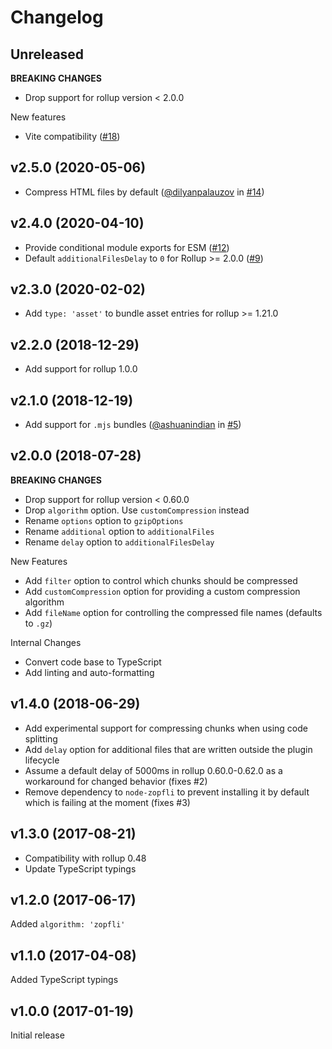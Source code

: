 # Changelog

## Unreleased

**BREAKING CHANGES**

-   Drop support for rollup version < 2.0.0

New features

-   Vite compatibility ([#18](https://github.com/kryops/rollup-plugin-gzip/issues/18))

## v2.5.0 (2020-05-06)

-   Compress HTML files by default ([@dilyanpalauzov](https://github.com/dilyanpalauzov) in [#14](https://github.com/kryops/rollup-plugin-gzip/pull/14))

## v2.4.0 (2020-04-10)

-   Provide conditional module exports for ESM ([#12](https://github.com/kryops/rollup-plugin-gzip/issues/12))
-   Default `additionalFilesDelay` to `0` for Rollup >= 2.0.0 ([#9](https://github.com/kryops/rollup-plugin-gzip/issues/9))

## v2.3.0 (2020-02-02)

-   Add `type: 'asset'` to bundle asset entries for rollup >= 1.21.0

## v2.2.0 (2018-12-29)

-   Add support for rollup 1.0.0

## v2.1.0 (2018-12-19)

-   Add support for `.mjs` bundles ([@ashuanindian](https://github.com/ashuanindian) in [#5](https://github.com/kryops/rollup-plugin-gzip/pull/5))

## v2.0.0 (2018-07-28)

**BREAKING CHANGES**

-   Drop support for rollup version < 0.60.0
-   Drop `algorithm` option. Use `customCompression` instead
-   Rename `options` option to `gzipOptions`
-   Rename `additional` option to `additionalFiles`
-   Rename `delay` option to `additionalFilesDelay`

New Features

-   Add `filter` option to control which chunks should be compressed
-   Add `customCompression` option for providing a custom compression algorithm
-   Add `fileName` option for controlling the compressed file names (defaults to `.gz`)

Internal Changes

-   Convert code base to TypeScript
-   Add linting and auto-formatting

## v1.4.0 (2018-06-29)

-   Add experimental support for compressing chunks when using code splitting
-   Add `delay` option for additional files that are written outside the plugin lifecycle
-   Assume a default delay of 5000ms in rollup 0.60.0-0.62.0 as a workaround for changed behavior (fixes #2)
-   Remove dependency to `node-zopfli` to prevent installing it by default which is failing at the moment (fixes #3)

## v1.3.0 (2017-08-21)

-   Compatibility with rollup 0.48
-   Update TypeScript typings

## v1.2.0 (2017-06-17)

Added `algorithm: 'zopfli'`

## v1.1.0 (2017-04-08)

Added TypeScript typings

## v1.0.0 (2017-01-19)

Initial release
